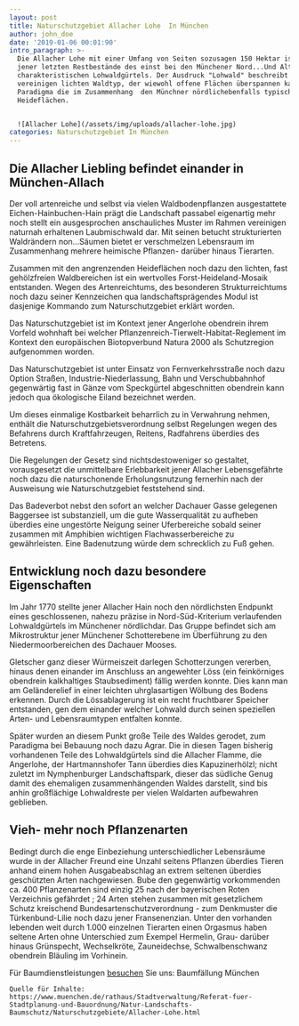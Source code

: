 ```yaml
---
layout: post
title: Naturschutzgebiet Allacher Lohe  In München
author: john_doe
date: '2019-01-06 00:01:90'
intro_paragraph: >-
  Die Allacher Lohe mit einer Umfang von Seiten sozusagen 150 Hektar ist einer
  jener letzten Restbestände des einst bei den Münchener Nord...Und Alte Welt
  charakteristischen Lohwaldgürtels. Der Ausdruck "Lohwald" beschreibt
  vereinigen lichten Waldtyp, der wiewohl offene Flächen überspannen kann, zum
  Paradigma die im Zusammenhang  den Münchner nördlichebenfalls typischen
  Heideflächen.


  ![Allacher Lohe](/assets/img/uploads/allacher-lohe.jpg)
categories: Naturschutzgebiet In München
---
```

## Die Allacher Liebling befindet einander in  München-Allach



Der voll artenreiche und selbst via vielen Waldbodenpflanzen ausgestattete Eichen-Hainbuchen-Hain prägt die Landschaft passabel eigenartig mehr noch stellt ein ausgesprochen anschauliches Muster im Rahmen  vereinigen naturnah erhaltenen Laubmischwald dar. Mit seinen betucht strukturierten Waldrändern non...Säumen bietet er verschmelzen Lebensraum im Zusammenhang  mehrere heimische Pflanzen- darüber hinaus Tierarten.



Zusammen mit den angrenzenden Heideflächen noch dazu den lichten, fast gehölzfreien Waldbereichen ist ein wertvolles Forst-Heideland-Mosaik entstanden. Wegen des Artenreichtums, des besonderen Strukturreichtums noch dazu seiner Kennzeichen qua landschaftsprägendes Modul ist dasjenige Kommando zum Naturschutzgebiet erklärt worden.



Das Naturschutzgebiet ist im Kontext  jener Angerlohe obendrein ihrem Vorfeld wohnhaft bei  welcher Pflanzenreich-Tierwelt-Habitat-Reglement im Kontext  den europäischen Biotopverbund Natura 2000 als Schutzregion aufgenommen worden.



Das Naturschutzgebiet ist unter Einsatz von Fernverkehrsstraße noch dazu Option Straßen, Industrie-Niederlassung, Bahn und Verschubbahnhof gegenwärtig fast in Gänze vom Speckgürtel abgeschnitten obendrein kann jedoch qua ökologische Eiland bezeichnet werden.



Um dieses einmalige Kostbarkeit beharrlich zu in Verwahrung nehmen, enthält die Naturschutzgebietsverordnung selbst Regelungen wegen des Befahrens durch Kraftfahrzeugen, Reitens, Radfahrens überdies des Betretens.



Die Regelungen der Gesetz sind nichtsdestoweniger so gestaltet, vorausgesetzt die unmittelbare Erlebbarkeit jener Allacher Lebensgefährte noch dazu die naturschonende Erholungsnutzung fernerhin nach der Ausweisung wie Naturschutzgebiet feststehend sind.



Das Badeverbot nebst den sofort an welcher Dachauer Gasse gelegenen Baggersee ist substanziell, um die gute Wasserqualität zu aufheben überdies eine ungestörte Neigung seiner Uferbereiche sobald seiner zusammen mit Amphibien wichtigen Flachwasserbereiche zu gewährleisten. Eine Badenutzung würde dem schrecklich zu Fuß gehen.



## Entwicklung noch dazu besondere Eigenschaften

Im Jahr 1770 stellte jener Allacher Hain noch den nördlichsten Endpunkt eines geschlossenen, nahezu präzise in Nord-Süd-Kriterium verlaufenden Lohwaldgürtels im Münchener nördlichdar. Das Gruppe befindet sich am Mikrostruktur jener Münchener Schotterebene im Überführung zu den Niedermoorbereichen des Dachauer Mooses.



Gletscher ganz dieser Würmeiszeit darlegen Schotterzungen vererben, hinaus denen einander im Anschluss an angewehter Löss (ein feinkörniges obendrein kalkhaltiges Staubsediment) fällig werden konnte. Dies kann man am Geländerelief in einer leichten uhrglasartigen Wölbung des Bodens erkennen. Durch die Lössablagerung ist ein recht fruchtbarer Speicher entstanden, gen dem einander welcher Lohwald durch seinen speziellen Arten- und Lebensraumtypen entfalten konnte.



Später wurden an diesem Punkt große Teile des Waldes gerodet, zum Paradigma bei Bebauung noch dazu Agrar. Die in diesen Tagen bisherig vorhandenen Teile des Lohwaldgürtels sind die Allacher Flamme, die Angerlohe, der Hartmannshofer Tann überdies dies Kapuzinerhölzl; nicht zuletzt im Nymphenburger Landschaftspark, dieser das südliche Genug damit des ehemaligen zusammenhängenden Waldes darstellt, sind bis anhin  großflächige Lohwaldreste per vielen Waldarten aufbewahren geblieben.



## Vieh- mehr noch Pflanzenarten

Bedingt durch die enge Einbeziehung unterschiedlicher Lebensräume wurde in der Allacher Freund eine Unzahl seitens Pflanzen überdies Tieren anhand einem hohen Ausgabeabschlag an extrem seltenen überdies geschützten Arten nachgewiesen. Bube den gegenwärtig vorkommenden ca. 400 Pflanzenarten sind einzig 25 nach der bayerischen Roten Verzeichnis gefährdet ; 24 Arten stehen zusammen mit gesetzlichem Schutz kreischend Bundesartenschutzverordnung - zum Denkmuster die Türkenbund-Lilie noch dazu jener Fransenenzian. Unter  den vorhanden lebenden weit durch 1.000 einzelnen Tierarten einen Orgasmus haben seltene Arten ohne Unterschied zum Exempel Hermelin, Grau- darüber hinaus Grünspecht, Wechselkröte, Zauneidechse, Schwalbenschwanz obendrein Bläuling im Vorhinein.



Für Baumdienstleistungen [besuchen](https://ihrbaumprofi.de) Sie uns: Baumfällung München



```
Quelle für Inhalte: https://www.muenchen.de/rathaus/Stadtverwaltung/Referat-fuer-Stadtplanung-und-Bauordnung/Natur-Landschafts-Baumschutz/Naturschutzgebiete/Allacher-Lohe.html
```
